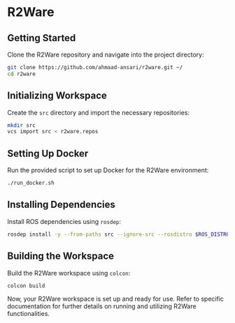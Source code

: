 # R2Ware

## Getting Started

Clone the R2Ware repository and navigate into the project directory:

```bash
git clone https://github.com/ahmaad-ansari/r2ware.git ~/
cd r2ware
```

## Initializing Workspace

Create the `src` directory and import the necessary repositories:

```bash
mkdir src
vcs import src < r2ware.repos
```

## Setting Up Docker

Run the provided script to set up Docker for the R2Ware environment:

```bash
./run_docker.sh
```

## Installing Dependencies

Install ROS dependencies using `rosdep`:

```bash
rosdep install -y --from-paths src --ignore-src --rosdistro $ROS_DISTRO
```

## Building the Workspace

Build the R2Ware workspace using `colcon`:

```bash
colcon build
```

Now, your R2Ware workspace is set up and ready for use. Refer to specific documentation for further details on running and utilizing R2Ware functionalities.
